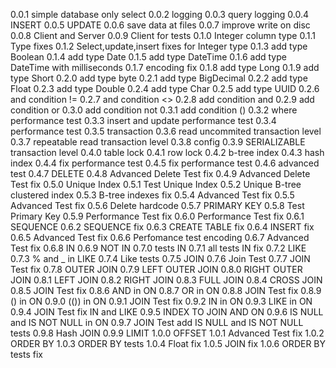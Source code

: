 0.0.1 simple database only select
0.0.2 logging
0.0.3 query logging
0.0.4 INSERT
0.0.5 UPDATE
0.0.6 save data at files
0.0.7 improve write on disc
0.0.8 Client and Server
0.0.9 Client for tests
0.1.0 Integer column type
0.1.1 Type fixes
0.1.2 Select,update,insert fixes for Integer type
0.1.3 add type Boolean
0.1.4 add type Date
0.1.5 add type DateTime
0.1.6 add type DateTime with milliseconds
0.1.7 encoding fix
0.1.8 add type Long
0.1.9 add type Short
0.2.0 add type byte
0.2.1 add type BigDecimal
0.2.2 add type Float
0.2.3 add type Double
0.2.4 add type Char
0.2.5 add type UUID
0.2.6 and condition !=
0.2.7 and condition <>
0.2.8 add condition and
0.2.9 add condition or
0.3.0 add condition not
0.3.1 add condition ()
0.3.2 where performance test
0.3.3 insert and update performance test
0.3.4 performance test
0.3.5 transaction
0.3.6 read uncommited transaction level
0.3.7 repeatable read  transaction level
0.3.8 config
0.3.9 SERIALIZABLE transaction level
0.4.0 table lock
0.4.1 row lock
0.4.2 b-tree index
0.4.3 hash index
0.4.4 fix performance test
0.4.5 fix performance test
0.4.6 advanced test
0.4.7 DELETE
0.4.8 Advanced Delete Test fix
0.4.9 Advanced Delete Test fix
0.5.0 Unique Index
0.5.1 Test Unique Index
0.5.2 Unique B-tree clustered index
0.5.3 B-tree indexes fix
0.5.4 Advanced Test fix
0.5.5 Advanced Test fix
0.5.6 Delete hardcode
0.5.7 PRIMARY KEY
0.5.8 Test Primary Key
0.5.9 Performance Test fix
0.6.0 Performance Test fix
0.6.1 SEQUENCE
0.6.2 SEQUENCE fix
0.6.3 CREATE TABLE fix
0.6.4 INSERT fix
0.6.5 Advanced Test fix
0.6.6 Perfomance test encoding
0.6.7 Advanced Test fix
0.6.8 IN
0.6.9 NOT IN
0.7.0 tests IN
0.7.1 all tests IN fix
0.7.2 LIKE
0.7.3 % and  _ in LIKE
0.7.4 Like tests
0.7.5 JOIN
0.7.6 Join Test
0.7.7 JOIN Test fix
0.7.8 OUTER JOIN
0.7.9 LEFT OUTER JOIN
0.8.0 RIGHT OUTER JOIN
0.8.1 LEFT JOIN
0.8.2 RIGHT JOIN
0.8.3 FULL JOIN
0.8.4 CROSS JOIN
0.8.5 JOIN Test fix
0.8.6 AND in ON
0.8.7 OR in ON
0.8.8 JOIN Test fix
0.8.9 () in ON
0.9.0 (()) in ON
0.9.1 JOIN Test fix
0.9.2 IN in ON
0.9.3 LIKE in ON
0.9.4 JOIN Test fix IN and LIKE
0.9.5 INDEX TO JOIN AND ON
0.9.6 IS NULL and IS NOT NULL in ON
0.9.7  JOIN Test add IS NULL and IS NOT NULL tests
0.9.8 Hash JOIN
0.9.9 LIMIT
1.0.0 OFFSET
1.0.1 Advanced Test fix
1.0.2 ORDER BY
1.0.3 ORDER BY tests
1.0.4 Float fix
1.0.5 JOIN fix
1.0.6 ORDER BY tests fix